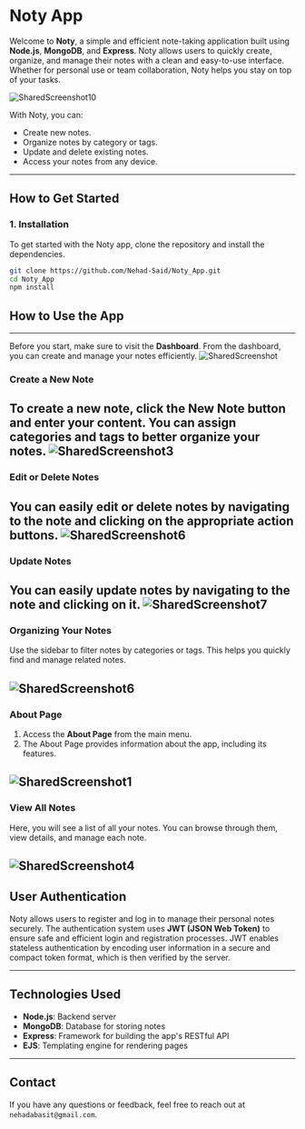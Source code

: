 # Noty App

Welcome to **Noty**, a simple and efficient note-taking application built using **Node.js**, **MongoDB**, and **Express**. Noty allows users to quickly create, organize, and manage their notes with a clean and easy-to-use interface. Whether for personal use or team collaboration, Noty helps you stay on top of your tasks.

![SharedScreenshot10](https://github.com/user-attachments/assets/ba3ec67d-d6a3-4fd9-9584-d8268005596c)

With Noty, you can:
- Create new notes.
- Organize notes by category or tags.
- Update and delete existing notes.
- Access your notes from any device.

---

## How to Get Started

### 1. Installation
To get started with the Noty app, clone the repository and install the dependencies.

```bash
git clone https://github.com/Nehad-Said/Noty_App.git
cd Noty_App
npm install
```
## How to Use the App

---

Before you start, make sure to visit the **Dashboard**. From the dashboard, you can create and manage your notes efficiently.
![SharedScreenshot](https://github.com/user-attachments/assets/d8dbc31b-e108-4ce9-9c10-1c640c3db0d3)
### Create a New Note

To create a new note, click the **New Note** button and enter your content. You can assign categories and tags to better organize your notes.
![SharedScreenshot3](https://github.com/user-attachments/assets/cf7381a3-8351-4b58-9eda-792f80642ffd)
---

### Edit or Delete Notes

You can easily edit or delete notes by navigating to the note and clicking on the appropriate action buttons.
![SharedScreenshot6](https://github.com/user-attachments/assets/4cb463c1-aba5-497b-9da8-bf6175bdb447)
---
### Update Notes

You can easily update notes by navigating to the note and clicking on it.
![SharedScreenshot7](https://github.com/user-attachments/assets/a585aacd-46f6-4588-80a7-dcf8fe7d4e11)
---

### Organizing Your Notes

Use the sidebar to filter notes by categories or tags. This helps you quickly find and manage related notes.

![SharedScreenshot6](https://github.com/user-attachments/assets/a02450fe-acf7-4105-8811-90536deb2afe)
---

### About Page

1. Access the **About Page** from the main menu.
2. The About Page provides information about the app, including its features.

![SharedScreenshot1](https://github.com/user-attachments/assets/0149b3f1-cc0e-471d-96da-4418345e69b8)
---

### View All Notes

Here, you will see a list of all your notes. You can browse through them, view details, and manage each note.

![SharedScreenshot4](https://github.com/user-attachments/assets/1c303e01-63af-4920-8217-e84cb5bb9f7e)
---

## User Authentication

Noty allows users to register and log in to manage their personal notes securely. The authentication system uses **JWT (JSON Web Token)** to ensure safe and efficient login and registration processes. JWT enables stateless authentication by encoding user information in a secure and compact token format, which is then verified by the server.

---

## Technologies Used

- **Node.js**: Backend server
- **MongoDB**: Database for storing notes
- **Express**: Framework for building the app's RESTful API
- **EJS**: Templating engine for rendering pages

---

## Contact

If you have any questions or feedback, feel free to reach out at `nehadabasit@gmail.com`.


